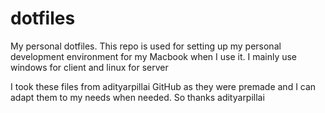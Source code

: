 # dotfiles
My personal dotfiles. This repo is used for setting up my personal development environment for my Macbook when I use it. I mainly use windows for client and linux for server

I took these files from adityarpillai GitHub as they were premade and I can adapt them to my needs when needed. So thanks adityarpillai
